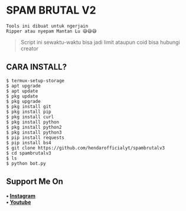 # SPAM BRUTAL V2
```
Tools ini dibuat untuk ngerjain
Ripper atau nyepam Mantan Lu 😅😅😅
```
> Script ini sewaktu-waktu bisa jadi limit ataupun coid bisa hubungi creator
## CARA INSTALL?
```
$ termux-setup-storage
$ apt upgrade
$ apt update
$ pkg update
$ pkg upgrade
$ pkg install git
$ pkg install pip
$ pkg install curl
$ pkg install python
$ pkg install python2
$ pkg install python3
$ pip install requests
$ pip install bs4
$ git clone https://github.com/hendarofficialyt/spambrutalv3
$ cd spambrutalv3
$ ls
$ python bot.py
```
## Support Me On
<b>• [Instagram](https://www.instagram.com/h20_sripter/)</b>
<br>
<b>• [Youtube](https://www.youtube.com/c/HendarOfficial1)</b>
</br>
